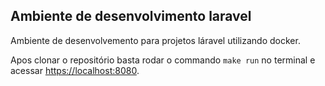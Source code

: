 ## Ambiente de desenvolvimento laravel

Ambiente de desenvolvemento para projetos láravel utilizando docker.

Apos clonar o repositório basta rodar o commando `make run` no terminal e acessar [https://localhost:8080](https://localhost:8080).